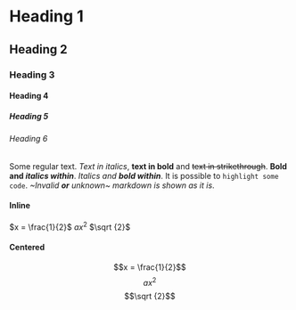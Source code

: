 # Heading 1
## Heading 2
### Heading 3
#### Heading 4
##### Heading 5
###### Heading 6

Some regular text. *Text in italics*, **text in bold** and ~~text in strikethrough~~.
**Bold and *italics within***.
*Italics and **bold within***.
It is possible to `highlight some code`.
*~Invalid **or** unknown~ markdown is shown as it is*.


#### Inline
$x = \frac{1}{2}$
$ax^2$
$\sqrt {2}$

#### Centered
$$x = \frac{1}{2}$$
$$ax^2$$
$$\sqrt {2}$$

